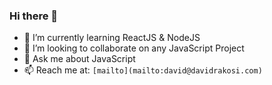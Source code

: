 ### Hi there 👋


<!-- **drakosi99/drakosi99** is a ✨ _special_ ✨ repository because its `README.md` (this file) appears on your GitHub profile. -->

<!-- Here are some ideas to get you started: -->

<!-- - 🔭 I’m currently working on ... -->
- 🌱 I’m currently learning ReactJS & NodeJS
- 👯 I’m looking to collaborate on any JavaScript Project
- 💬 Ask me about JavaScript
- 📫 Reach me at: `[mailto](mailto:david@davidrakosi.com)`
<!-- - 🤔 I’m looking for help with ... -->
<!-- - 😄 Pronouns: ...
- ⚡ Fun fact: ... -->

